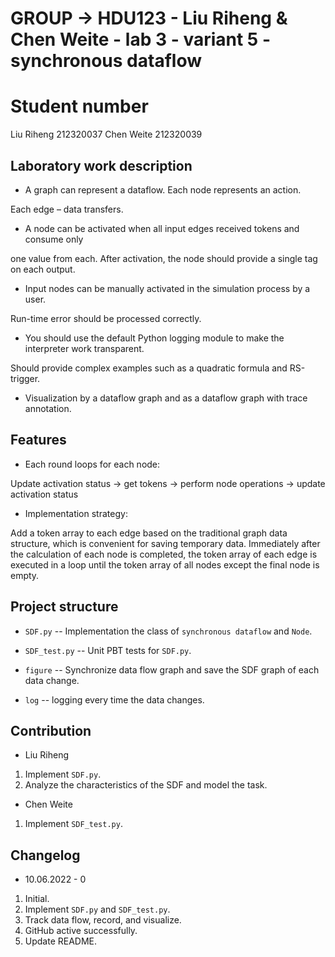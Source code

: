 
# GROUP -> HDU123 - Liu Riheng & Chen Weite - lab 3 - variant 5 - synchronous dataflow

# Student number

Liu Riheng 212320037
Chen Weite 212320039

## Laboratory work description

- A graph can represent a dataflow. Each node represents an action.

Each edge – data transfers.

- A node can be activated when all input edges received tokens and consume only

one value from each. After activation,
the node should provide a single tag on each output.

- Input nodes can be manually activated in the simulation process by a user.

Run-time error should be processed correctly.

- You should use the default Python logging module to make the interpreter work transparent.

Should provide complex examples such as a quadratic formula and RS-trigger.

- Visualization by a dataflow graph and as a dataflow graph with trace annotation.

## Features

- Each round loops for each node:

Update activation status -> get tokens ->
perform node operations -> update activation status

- Implementation strategy:

Add a token array to each edge based on the traditional graph data structure,
which is convenient for saving temporary data.
Immediately after the calculation of each node is completed,
the token array of each edge is executed in a loop until the token array
of all nodes except the final node is empty.

## Project structure

- `SDF.py` -- Implementation the class of `synchronous dataflow` and `Node`.

- `SDF_test.py` -- Unit PBT tests for `SDF.py`.

- `figure` -- Synchronize data flow graph and save the SDF graph of each data change.

- `log` -- logging every time the data changes.

## Contribution

- Liu Riheng
1. Implement `SDF.py`.
2. Analyze the characteristics of the SDF and model the task.

- Chen Weite
1. Implement `SDF_test.py`.

## Changelog

- 10.06.2022 - 0
1. Initial.
2. Implement `SDF.py` and `SDF_test.py`.
3. Track data flow, record, and visualize.
4. GitHub active successfully.
5. Update README.

